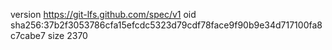 version https://git-lfs.github.com/spec/v1
oid sha256:37b2f3053786cfa15efcdc5323d79cdf78face9f90b9e34d717100fa8c7cabe7
size 2370
